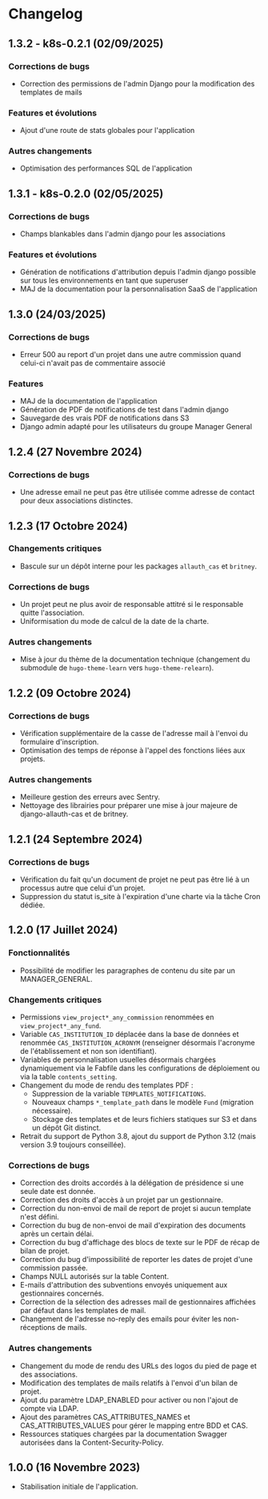 # Changelog

## 1.3.2 - k8s-0.2.1 (02/09/2025)

### Corrections de bugs
- Correction des permissions de l'admin Django pour la modification des templates de mails

### Features et évolutions
- Ajout d'une route de stats globales pour l'application

### Autres changements
- Optimisation des performances SQL de l'application

## 1.3.1 - k8s-0.2.0 (02/05/2025)

### Corrections de bugs
- Champs blankables dans l'admin django pour les associations

### Features et évolutions
- Génération de notifications d'attribution depuis l'admin django possible sur tous les environnements en tant que superuser
- MAJ de la documentation pour la personnalisation SaaS de l'application

## 1.3.0 (24/03/2025)

### Corrections de bugs

- Erreur 500 au report d'un projet dans une autre commission quand celui-ci n'avait pas de commentaire associé

### Features

- MAJ de la documentation de l'application
- Génération de PDF de notifications de test dans l'admin django
- Sauvegarde des vrais PDF de notifications dans S3
- Django admin adapté pour les utilisateurs du groupe Manager General

## 1.2.4 (27 Novembre 2024)

### Corrections de bugs

- Une adresse email ne peut pas être utilisée comme adresse de contact pour deux associations distinctes.

## 1.2.3 (17 Octobre 2024)

### Changements critiques

- Bascule sur un dépôt interne pour les packages `allauth_cas` et `britney`.

### Corrections de bugs

- Un projet peut ne plus avoir de responsable attitré si le responsable quitte l'association.
- Uniformisation du mode de calcul de la date de la charte.

### Autres changements

- Mise à jour du thème de la documentation technique (changement du submodule de `hugo-theme-learn` vers `hugo-theme-relearn`).

## 1.2.2 (09 Octobre 2024)

### Corrections de bugs

- Vérification supplémentaire de la casse de l'adresse mail à l'envoi du formulaire d'inscription.
- Optimisation des temps de réponse à l'appel des fonctions liées aux projets.

### Autres changements

- Meilleure gestion des erreurs avec Sentry.
- Nettoyage des librairies pour préparer une mise à jour majeure de django-allauth-cas et de britney.

## 1.2.1 (24 Septembre 2024)

### Corrections de bugs

- Vérification du fait qu'un document de projet ne peut pas être lié à un processus autre que celui d'un projet.
- Suppression du statut is_site à l'expiration d'une charte via la tâche Cron dédiée.

## 1.2.0 (17 Juillet 2024)

### Fonctionnalités

- Possibilité de modifier les paragraphes de contenu du site par un MANAGER_GENERAL.

### Changements critiques

- Permissions `view_project*_any_commission` renommées en `view_project*_any_fund`.
- Variable `CAS_INSTITUTION_ID` déplacée dans la base de données et renommée `CAS_INSTITUTION_ACRONYM` (renseigner désormais l'acronyme de l'établissement et non son identifiant).
- Variables de personnalisation usuelles désormais chargées dynamiquement via le Fabfile dans les configurations de déploiement ou via la table `contents_setting`.
- Changement du mode de rendu des templates PDF :
  - Suppression de la variable `TEMPLATES_NOTIFICATIONS`.
  - Nouveaux champs `*_template_path` dans le modèle `Fund` (migration nécessaire).
  - Stockage des templates et de leurs fichiers statiques sur S3 et dans un dépôt Git distinct.
- Retrait du support de Python 3.8, ajout du support de Python 3.12 (mais version 3.9 toujours conseillée).

### Corrections de bugs

- Correction des droits accordés à la délégation de présidence si une seule date est donnée.
- Correction des droits d'accès à un projet par un gestionnaire.
- Correction du non-envoi de mail de report de projet si aucun template n'est défini.
- Correction du bug de non-envoi de mail d'expiration des documents après un certain délai.
- Correction du bug d'affichage des blocs de texte sur le PDF de récap de bilan de projet.
- Correction du bug d'impossibilité de reporter les dates de projet d'une commission passée.
- Champs NULL autorisés sur la table Content.
- E-mails d'attribution des subventions envoyés uniquement aux gestionnaires concernés.
- Correction de la sélection des adresses mail de gestionnaires affichées par défaut dans les templates de mail.
- Changement de l'adresse no-reply des emails pour éviter les non-réceptions de mails.

### Autres changements

- Changement du mode de rendu des URLs des logos du pied de page et des associations.
- Modification des templates de mails relatifs à l'envoi d'un bilan de projet.
- Ajout du paramètre LDAP_ENABLED pour activer ou non l'ajout de compte via LDAP.
- Ajout des paramètres CAS_ATTRIBUTES_NAMES et CAS_ATTRIBUTES_VALUES pour gérer le mapping entre BDD et CAS.
- Ressources statiques chargées par la documentation Swagger autorisées dans la Content-Security-Policy.

## 1.0.0 (16 Novembre 2023)

- Stabilisation initiale de l'application.
